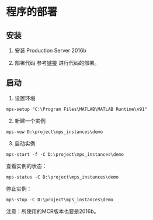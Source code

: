 # 程序的部署

## 安装 
1. 安装 Production Server 2016b

2. 部署代码
参考[链接](https://github.com/OpenHUTB/matlab/blob/master/help/compiler_sdk/mps_restfuljson/example-web-based-bond-pricing-tool-using-javascript_zh_CN.html) 进行代码的部署。


## 启动
1. 设置环境
```shell
mps-setup "C:\Program Files\MATLAB\MATLAB Runtime\v91"
```

2. 新建一个实例
```shell
mps-new D:\project\mps_instances\demo
```

3. 启动实例
```shell
mps-start -f -C D:\project\mps_instances\demo
```
查看实例的状态：
```shell
mps-status -C D:\project\mps_instances\demo
```

停止实例：
```shell
mps-stop -C D:\project\mps_instances\demo
```

注意：所使用的MCR版本也要是2016b。